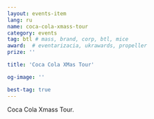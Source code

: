 ```yaml
---
layout: events-item
lang: ru
name: coca-cola-xmass-tour
category: events
tag: btl # mass, brand, corp, btl, mice
award:  # eventarizacia, ukrawards, propeller
prize: ''

title: 'Coca Cola XMas Tour'

og-image: ''

best-tag: true
---
```


Coca Cola Xmass Tour.
